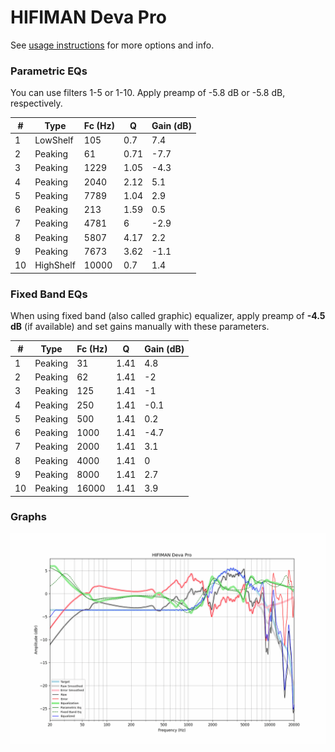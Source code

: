 # HIFIMAN Deva Pro
See [usage instructions](https://github.com/jaakkopasanen/AutoEq#usage) for more options and info.

### Parametric EQs
You can use filters 1-5 or 1-10. Apply preamp of -5.8 dB or -5.8 dB, respectively.

|   # | Type      |   Fc (Hz) |    Q |   Gain (dB) |
|-----|-----------|-----------|------|-------------|
|   1 | LowShelf  |       105 | 0.7  |         7.4 |
|   2 | Peaking   |        61 | 0.71 |        -7.7 |
|   3 | Peaking   |      1229 | 1.05 |        -4.3 |
|   4 | Peaking   |      2040 | 2.12 |         5.1 |
|   5 | Peaking   |      7789 | 1.04 |         2.9 |
|   6 | Peaking   |       213 | 1.59 |         0.5 |
|   7 | Peaking   |      4781 | 6    |        -2.9 |
|   8 | Peaking   |      5807 | 4.17 |         2.2 |
|   9 | Peaking   |      7673 | 3.62 |        -1.1 |
|  10 | HighShelf |     10000 | 0.7  |         1.4 |

### Fixed Band EQs
When using fixed band (also called graphic) equalizer, apply preamp of **-4.5 dB** (if available) and set gains manually with these parameters.

|   # | Type    |   Fc (Hz) |    Q |   Gain (dB) |
|-----|---------|-----------|------|-------------|
|   1 | Peaking |        31 | 1.41 |         4.8 |
|   2 | Peaking |        62 | 1.41 |        -2   |
|   3 | Peaking |       125 | 1.41 |        -1   |
|   4 | Peaking |       250 | 1.41 |        -0.1 |
|   5 | Peaking |       500 | 1.41 |         0.2 |
|   6 | Peaking |      1000 | 1.41 |        -4.7 |
|   7 | Peaking |      2000 | 1.41 |         3.1 |
|   8 | Peaking |      4000 | 1.41 |         0   |
|   9 | Peaking |      8000 | 1.41 |         2.7 |
|  10 | Peaking |     16000 | 1.41 |         3.9 |

### Graphs
![](./HIFIMAN%20Deva%20Pro.png)
